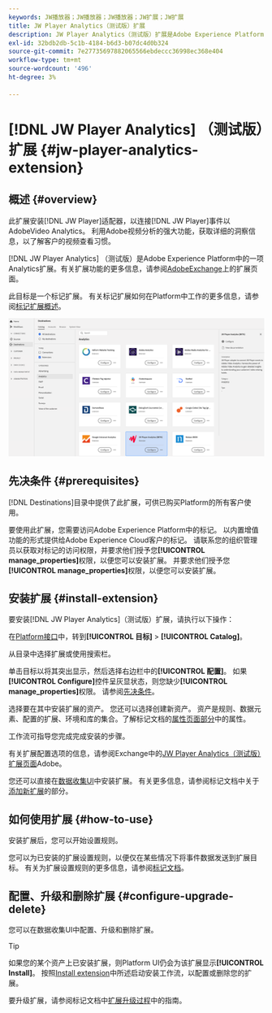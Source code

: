 ```yaml
---
keywords: JW播放器；JW播放器；JW播放器；JW扩展；JW扩展
title: JW Player Analytics（测试版）扩展
description: JW Player Analytics（测试版）扩展是Adobe Experience Platform中的一个分析目标。 有关扩展功能的更多信息，请参阅Exchange上的扩展页面Adobe。
exl-id: 32bdb2db-5c1b-4184-b6d3-b07dc4d0b324
source-git-commit: 7e27735697882065566ebdeccc36998ec368e404
workflow-type: tm+mt
source-wordcount: '496'
ht-degree: 3%

---
```


# [!DNL JW Player Analytics] （测试版）扩展 {#jw-player-analytics-extension}

## 概述 {#overview}

此扩展安装[!DNL JW Player]适配器，以连接[!DNL JW Player]事件以AdobeVideo Analytics。 利用Adobe视频分析的强大功能，获取详细的洞察信息，以了解客户的视频查看习惯。

[!DNL JW Player Analytics] （测试版）是Adobe Experience Platform中的一项Analytics扩展。有关扩展功能的更多信息，请参阅[AdobeExchange](https://exchange.adobe.com/experiencecloud.details.101523.jw-player-analytics-launch-extension.html)上的扩展页面。

此目标是一个标记扩展。 有关标记扩展如何在Platform中工作的更多信息，请参阅[标记扩展概述](../launch-extensions/overview.md)。

![JW Analytics扩展](../../assets/catalog/analytics/jw-analytics/catalog.png)

## 先决条件 {#prerequisites}

[!DNL Destinations]目录中提供了此扩展，可供已购买Platform的所有客户使用。

要使用此扩展，您需要访问Adobe Experience Platform中的标记。 以内置增值功能的形式提供给Adobe Experience Cloud客户的标记。 请联系您的组织管理员以获取对标记的访问权限，并要求他们授予您&#x200B;**[!UICONTROL manage_properties]**&#x200B;权限，以便您可以安装扩展。 并要求他们授予您&#x200B;**[!UICONTROL manage_properties]**&#x200B;权限，以便您可以安装扩展。

## 安装扩展 {#install-extension}

要安装[!DNL JW Player Analytics]（测试版）扩展，请执行以下操作：

在[Platform接口](http://platform.adobe.com/)中，转到&#x200B;**[!UICONTROL 目标]** > **[!UICONTROL Catalog]**。

从目录中选择扩展或使用搜索栏。

单击目标以将其突出显示，然后选择右边栏中的&#x200B;**[!UICONTROL 配置]**。 如果&#x200B;**[!UICONTROL Configure]**&#x200B;控件呈灰显状态，则您缺少&#x200B;**[!UICONTROL manage_properties]**&#x200B;权限。 请参阅[先决条件](#prerequisites)。

选择要在其中安装扩展的资产。 您还可以选择创建新资产。 资产是规则、数据元素、配置的扩展、环境和库的集合。了解标记文档的[属性页面部分](../../../tags/ui/administration/companies-and-properties.md#properties-page)中的属性。

工作流可指导您完成完成安装的步骤。

有关扩展配置选项的信息，请参阅Exchange中的[JW Player Analytics（测试版）扩展页面](https://exchange.adobe.com/experiencecloud.details.101523.jw-player-analytics-launch-extension.html)Adobe。

您还可以直接在[数据收集UI](https://experience.adobe.com/#/data-collection/)中安装扩展。 有关更多信息，请参阅标记文档中关于[添加新扩展](../../../tags/ui/managing-resources/extensions/overview.md#add-a-new-extension)的部分。

## 如何使用扩展 {#how-to-use}

安装扩展后，您可以开始设置规则。

您可以为已安装的扩展设置规则，以便仅在某些情况下将事件数据发送到扩展目标。 有关为扩展设置规则的更多信息，请参阅[标记文档](../../../tags/ui/managing-resources/rules.md)。

## 配置、升级和删除扩展 {#configure-upgrade-delete}

您可以在数据收集UI中配置、升级和删除扩展。

>[!TIP]
>
>如果您的某个资产上已安装扩展，则Platform UI仍会为该扩展显示&#x200B;**[!UICONTROL Install]**。 按照[Install extension](#install-extension)中所述启动安装工作流，以配置或删除您的扩展。

要升级扩展，请参阅标记文档中[扩展升级过程](../../../tags/ui/managing-resources/extensions/extension-upgrade.md)中的指南。
